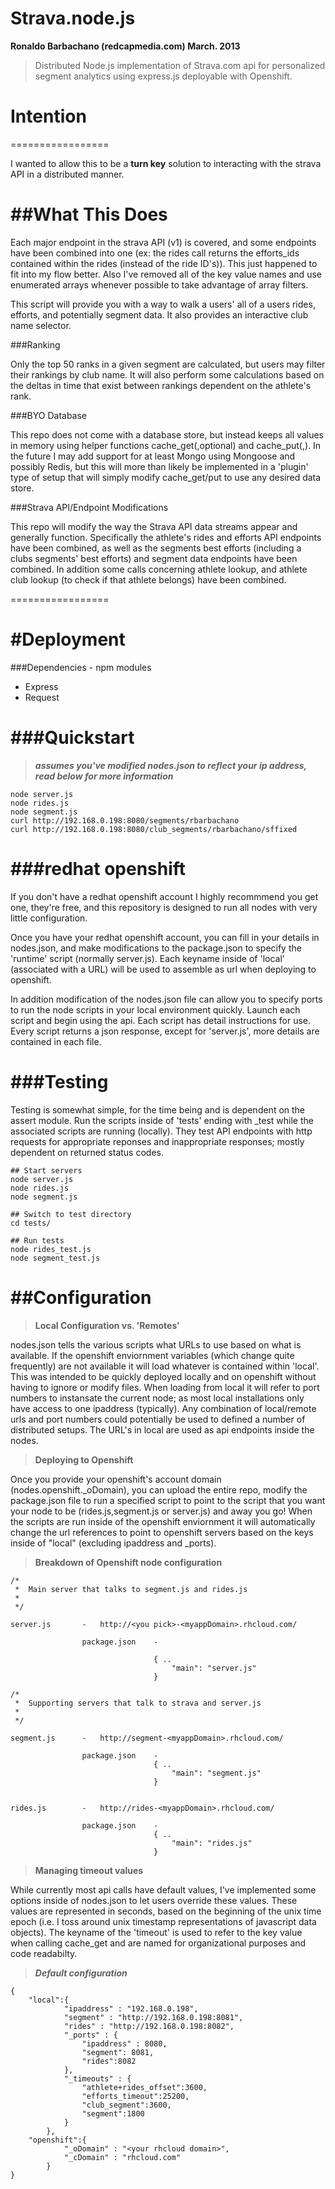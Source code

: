 Strava.node.js
=================
**Ronaldo Barbachano (redcapmedia.com) March. 2013**

> Distributed Node.js implementation of Strava.com api for personalized segment analytics using express.js deployable with Openshift.

# **Intention**
=================

I wanted to allow this to be a **turn key** solution to interacting with the strava API in a distributed manner. 


##**What This Does**
=================
Each major endpoint in the strava API (v1) is covered, and some endpoints have been combined into one (ex: the rides call returns the efforts_ids contained within the rides (instead of the ride ID's)). This just happened to fit into my flow better. Also I've removed all of the key value names and use enumerated arrays whenever possible to take advantage of array filters. 

This script will provide you with a way to walk a users' all of a users rides, efforts, and potentially segment data. It also provides an interactive club name selector.

###Ranking

Only the top 50 ranks in a given segment are calculated, but users may filter their rankings by club name. It will also perform some calculations based on the deltas in time that exist between rankings dependent on the athlete's rank.

###BYO Database

This repo does not come with a database store, but instead keeps all values in memory using helper functions cache_get(<key>,<timeout>optional) and cache_put(<key>,<value>). In the future I may add support for at least Mongo using Mongoose and possibly Redis, but this will more than likely be implemented in a 'plugin' type of setup that will simply modify cache_get/put to use any desired data store.

###Strava API/Endpoint Modifications

This repo will modify the way the Strava API data streams appear and generally function. Specifically the athlete's rides and efforts API endpoints have been combined, as well as the segments best efforts (including a clubs segments' best efforts) and segment data endpoints have been combined. In addition some calls concerning athlete lookup, and athlete club lookup (to check if that athlete belongs) have been combined.

=================

#**Deployment**
=================

###Dependencies - npm modules

*  	Express
*  	Request

###Quickstart
=================

>***assumes you've modified nodes.json to reflect your ip address, read below for more information***
	
	node server.js 
	node rides.js 
	node segment.js
	curl http://192.168.0.198:8080/segments/rbarbachano
	curl http://192.168.0.198:8080/club_segments/rbarbachano/sffixed


###**redhat openshift**
=================

If you don't have a redhat openshift account I highly recommmend you get one, they're free, and this repository is designed to run all nodes with very little configuration. 

Once you have your redhat openshift account, you can fill in your details in nodes.json, and make modifications to the package.json to specify the 'runtime' script (normally server.js). Each keyname inside of 'local' (associated with a URL) will be used to assemble as url when deploying to openshift.

In addition modification of the nodes.json file can allow you to specify ports to run the node scripts in your local environment quickly. Launch each script and begin using the api. Each script has detail instructions for use. Every script returns a json response, except for 'server.js', more details are contained in each file.


###**Testing**
=================
Testing is somewhat simple, for the time being and is dependent on the assert module. Run the scripts  inside of 'tests' ending with _test while the associated scripts are running (locally). They test API endpoints with http requests for appropriate reponses and inappropriate responses; mostly dependent on returned status codes.
	
	## Start servers
	node server.js
	node rides.js
	node segment.js
	
	## Switch to test directory
	cd tests/
	
	## Run tests
	node rides_test.js
	node segment_test.js
	

##**Configuration**
=================
>**Local Configuration vs. 'Remotes'**

nodes.json tells the various scripts what URLs to use based on what is available. If the openshift enviornment variables (which change quite frequently) are not available it will load whatever is contained within 'local'. This was intended to be quickly deployed locally and on openshift without having to ignore or modify files. When loading from local it will refer to port numbers to instansate the current node; as most local installations only have access to one ipaddress (typically). Any combination of local/remote urls and port numbers could potentially be used to defined a number of distributed setups. The URL's in local are used as api endpoints inside the nodes. 

>**Deploying to Openshift**

Once you provide your openshift's account domain (nodes.openshift._oDomain), you can upload the entire repo, modify the package.json file to run a specified script to point to the script that you want your node to be (rides.js,segment.js or server.js) and away you go! When the scripts are run inside of the openshift enviornment it will automatically change the url references to point to openshift servers based on the keys inside of "local" (excluding ipaddress and _ports). 

>**Breakdown of Openshift node configuration**
	
	/* 
	 *  Main server that talks to segment.js and rides.js
	 *
	 */
	 
	server.js		- 	http://<you pick>-<myappDomain>.rhcloud.com/
	
					package.json	-
	
									{ ..
										"main": "server.js" 
									}	
					
	/* 
	 *  Supporting servers that talk to strava and server.js
	 *
	 */
	
	segment.js		-	http://segment-<myappDomain>.rhcloud.com/
	
					package.json	-
									{ ..
										"main": "segment.js" 
									}	
	
	
	rides.js		-	http://rides-<myappDomain>.rhcloud.com/
	
					package.json	-
									{ ..
										"main": "rides.js" 
									}	
	
	

>**Managing timeout values**

While currently most api calls have default values, I've implemented some options inside of nodes.json to let users override these values. These values are represented in seconds, based on the beginning of the unix time epoch (i.e. I toss around unix timestamp representations of javascript data objects). The keyname of the 'timeout' is used to refer to the key value when calling cache_get and are named for organizational purposes and code readabilty.

>***Default configuration***

	{	
		"local":{
	            "ipaddress" : "192.168.0.198",
	            "segment" : "http://192.168.0.198:8081",
	            "rides" : "http://192.168.0.198:8082",
	            "_ports" : {
	            	"ipaddress" : 8080,
	            	"segment": 8081,
	            	"rides":8082
	            },
	            "_timeouts" : {
	            	"athlete+rides_offset":3600,
	            	"efforts_timeout":25200,
	            	"club_segment":3600,
	            	"segment":1800
	            }
	        },
	    "openshift":{
	            "_oDomain" : "<your rhcloud domain>",
	            "_cDomain" : "rhcloud.com"
	        }
	}

